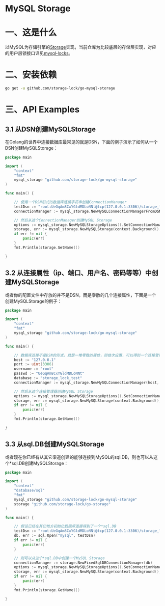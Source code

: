 # MySQL Storage 

# 一、这是什么
以MySQL为存储引擎的[Storage](https://github.com/storage-lock/go-storage)实现，当前仓库为比较底层的存储层实现，对应的用户层锁接口详见[mysql-locks](https://github.com/storage-lock/go-mysql-locks)。

# 二、安装依赖
```bash
go get -u github.com/storage-lock/go-mysql-storage
```

# 三、API Examples

## 3.1 从DSN创建MySQLStorage

在Golang的世界中连接数据库最常见的就是DSN，下面的例子演示了如何从一个DSN创建MySQLStorage： 

```go
package main

import (
	"context"
	"fmt"
	mysql_storage "github.com/storage-lock/go-mysql-storage"
)

func main() {

	// 使用一个DSN形式的数据库连接字符串创建ConnectionManager
	testDsn := "root:UeGqAm8CxYGldMDLoNNt@tcp(127.0.0.1:3306)/storage_lock_test"
	connectionManager := mysql_storage.NewMySQLConnectionManagerFromDSN(testDsn)

	// 然后从这个ConnectionManager创建MySQL Storage
	options := mysql_storage.NewMySQLStorageOptions().SetConnectionManager(connectionManager)
	storage, err := mysql_storage.NewMySQLStorage(context.Background(), options)
	if err != nil {
		panic(err)
	}
	fmt.Println(storage.GetName())

}
```

## 3.2 从连接属性（ip、端口、用户名、密码等等）中创建MySQLStorage

或者你的配置文件中存放的并不是DSN，而是零散的几个连接属性，下面是一个创建MySQLStorage的例子：

```go
package main

import (
	"context"
	"fmt"
	mysql_storage "github.com/storage-lock/go-mysql-storage"
)

func main() {

	// 数据库连接不是DSN的形式，就是一堆零散的属性，则依次设置，可以得到一个连接管理器
	host := "127.0.0.1"
	port := uint(3306)
	username := "root"
	passwd := "UeGqAm8CxYGldMDLoNNt"
	database := "storage_lock_test"
	connectionManager := mysql_storage.NewMySQLConnectionManager(host, port, username, passwd, database)

	// 然后从这个连接管理器创建MySQL Storage
	options := mysql_storage.NewMySQLStorageOptions().SetConnectionManager(connectionManager)
	storage, err := mysql_storage.NewMySQLStorage(context.Background(), options)
	if err != nil {
		panic(err)
	}
	fmt.Println(storage.GetName())

}
```

## 3.3 从sql.DB创建MySQLStorage

或者现在你已经有从其它渠道创建的能够连接到MySQL的sql.DB，则也可以从这个*sql.DB创建MySQLStorage：

```go
package main

import (
	"context"
	"database/sql"
	"fmt"
	mysql_storage "github.com/storage-lock/go-mysql-storage"
	storage "github.com/storage-lock/go-storage"
)

func main() {

	// 假设已经在其它地方初始化数据库连接得到了一个*sql.DB
	testDsn := "root:UeGqAm8CxYGldMDLoNNt@tcp(127.0.0.1:3306)/storage_lock_test"
	db, err := sql.Open("mysql", testDsn)
	if err != nil {
		panic(err)
	}

	// 则可以从这个*sql.DB中创建一个MySQL Storage
	connectionManager := storage.NewFixedSqlDBConnectionManager(db)
	options := mysql_storage.NewMySQLStorageOptions().SetConnectionManager(connectionManager)
	storage, err := mysql_storage.NewMySQLStorage(context.Background(), options)
	if err != nil {
		panic(err)
	}
	fmt.Println(storage.GetName())

}
```







